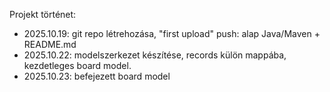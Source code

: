 Projekt történet:
- 2025.10.19: git repo létrehozása, "first upload" push: alap Java/Maven + README.md
- 2025.10.22: modelszerkezet készítése, records külön mappába, kezdetleges board model.
- 2025.10.23: befejezett board model